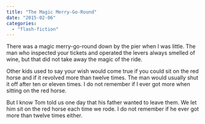 ```yaml
---
title: "The Magic Merry-Go-Round"
date: "2015-02-06"
categories: 
  - "flash-fiction"
---
```


There was a magic merry-go-round down by the pier when I was little. The man who inspected your tickets and operated the levers always smelled of wine, but that did not take away the magic of the ride.

Other kids used to say your wish would come true if you could sit on the red horse and if it revolved more than twelve times. The man would usually shut it off after ten or eleven times. I do not remember if I ever got more when sitting on the red horse.

But I know Tom told us one day that his father wanted to leave them. We let him sit on the red horse each time we rode. I do not remember if he ever got more than twelve times either.

